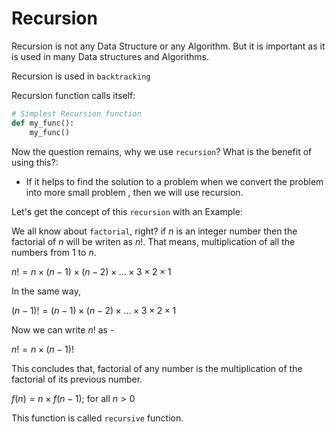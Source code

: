# Recursion

Recursion is not any Data Structure or any Algorithm. But it is important as it is used in many Data structures and Algorithms.

Recursion is used in `backtracking`

Recursion function calls itself:

```python
# Simplest Recursion function
def my_func():
    my_func()
```

Now the question remains, why we use `recursion`? What is the benefit of using this?:

- If it helps to find the solution to a problem when we convert the problem into more small problem ,
  then we will use recursion.

Let's get the concept of this `recursion` with an Example:

We all know about `factorial`, right? if $n$ is an integer number then the factorial of $n$ will be writen as $n!$.
That means, multiplication of all the numbers from 1 to $n$.

$n! = n \times (n - 1) \times (n - 2) \times ... \times 3 \times 2 \times 1$

In the same way,

$(n - 1)! = (n - 1) \times (n - 2) \times ... \times 3 \times 2 \times 1$

Now we can write $n!$ as -

$n! = n \times (n - 1)!$

This concludes that, factorial of any number is the multiplication of the factorial of its previous number.

$f(n) = n \times f(n - 1);$ for all $n > 0$

This function is called `recursive` function.

